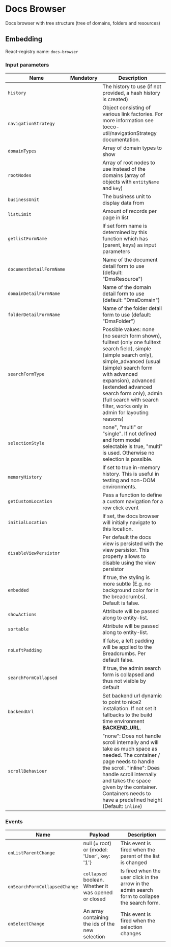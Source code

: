 # Docs Browser

Docs browser with tree structure (tree of domains, folders and resources)

## Embedding

React-registry name: `docs-browser`

### Input parameters

| Name                   | Mandatory | Description
|------------------------|:---------:|-------------
| `history`              |           | The history to use (if not provided, a hash history is created)
| `navigationStrategy`   |           | Object consisting of various link factories. For more information see tocco-util/navigationStrategy documentation.
| `domainTypes`          |           | Array of domain types to show
| `rootNodes`            |           | Array of root nodes to use instead of the domains (array of objects with `entityName` and `key`)
| `businessUnit`         |           | The business unit to display data from
| `listLimit`            |           | Amount of records per page in list
| `getlistFormName`      |           | If set form name is determined by this function which has (parent, keys) as input parameters
| `documentDetailFormName`|          | Name of the document detail form to use (default: "DmsResource")
| `domainDetailFormName` |           | Name of the domain detail form to use (default: "DmsDomain")
| `folderDetailFormName` |           | Name of the folder detail form to use (default: "DmsFolder")
| `searchFormType`       |           | Possible values: none (no search form shown), fulltext (only one fulltext search field), simple (simple search only), simple_advanced (usual (simple) search form with advanced expansion), advanced (extended advanced search form only), admin (full search with search filter, works only in admin for layouting reasons)
| `selectionStyle`       |           | none", "multi" or "single". If not defined and form model selectable is true, "multi" is used. Otherwise no selection is possible.
| `memoryHistory`        |           | If set to true in-memory history. This is useful in testing and non-DOM environments.
| `getCustomLocation`    |           | Pass a function to define a custom navigation for a row click event
| `initialLocation`      |           | If set, the docs browser will initially navigate to this location.
| `disableViewPersistor` |           | Per default the docs view is persisted with the view persistor. This property allows to disable using the view persistor
| `embedded`             |           | If true, the styling is more subtle (E.g. no background color for in the breadcrumbs). Default is false.
| `showActions`          |           | Attribute will be passed along to entity-list.
| `sortable`             |           | Attribute will be passed along to entity-list.
| `noLeftPadding`        |           | If false, a left padding will be applied to the Breadcrumbs. Per default false.
| `searchFormCollapsed`  |           | If true, the admin search form is collapsed and thus not visible by default                                                                                                                               | Boolean
| `backendUrl`           |           | Set backend url dynamic to point to nice2 installation. If not set it fallbacks to the build time environment __BACKEND_URL__.
| `scrollBehaviour`      |           | "none": Does not handle scroll internally and will take as much space as needed. The container / page needs to handle the scroll. "inline": Does handle scroll internally and takes the space given by the container. Containers needs to have a predefined height (Default: `inline`)

### Events

| Name                | Payload                       | Description
|---------------------|-------------------------------|-------------
| `onListParentChange`| null (= root) or  {model: 'User', key: '1'} | This event is fired when the parent of the list is changed
| `onSearchFormCollapsedChange` | `collapsed` boolean. Whether it was opened or closed  | Is fired when the user click in the arrow in the admin search form to collapse the search form.
| `onSelectChange`    | An array containing the ids of the new selection | This event is fired when the selection changes
